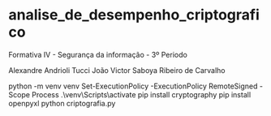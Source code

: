 # analise_de_desempenho_criptografico
Formativa IV - Segurança da informação - 3º Periodo

Alexandre Andrioli Tucci
João Victor Saboya Ribeiro de Carvalho

python -m venv venv
Set-ExecutionPolicy -ExecutionPolicy RemoteSigned -Scope Process
.\venv\Scripts\activate
pip install cryptography
pip install openpyxl
python criptografia.py